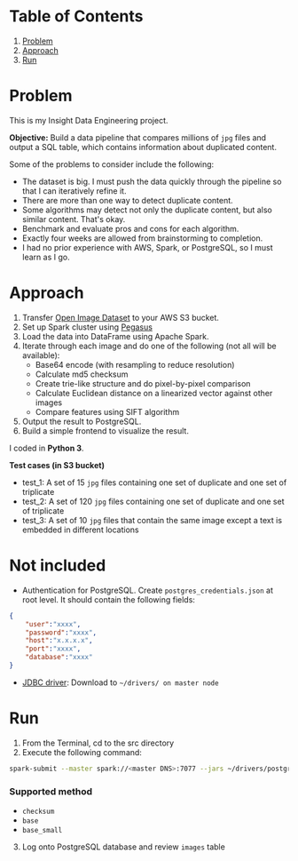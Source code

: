 # Table of Contents
1. [Problem](README.md#problem)
2. [Approach](README.md#approach)
3. [Run](README.md#run)

# Problem

This is my Insight Data Engineering project.

**Objective:** Build a data pipeline that compares millions of `jpg` files and output a SQL table, which contains information about duplicated content.

Some of the problems to consider include the following:

* The dataset is big. I must push the data quickly through the pipeline so that I can iteratively refine it.
* There are more than one way to detect duplicate content.
* Some algorithms may detect not only the duplicate content, but also similar content. That's okay.
* Benchmark and evaluate pros and cons for each algorithm.
* Exactly four weeks are allowed from brainstorming to completion.
* I had no prior experience with AWS, Spark, or PostgreSQL, so I must learn as I go.

# Approach

1. Transfer [Open Image Dataset](https://github.com//cvdfoundation/open-images-dataset) to your AWS S3 bucket.
2. Set up Spark cluster using [Pegasus](https://github.com/InsightDataScience/pegasus)
3. Load the data into DataFrame using Apache Spark.
4. Iterate through each image and do one of the following (not all will be available):
	* Base64 encode (with resampling to reduce resolution)
	* Calculate md5 checksum
	* Create trie-like structure and do pixel-by-pixel comparison
	* Calculate Euclidean distance on a linearized vector against other images
	* Compare features using SIFT algorithm
5. Output the result to PostgreSQL.
6. Build a simple frontend to visualize the result.

I coded in **Python 3**.

**Test cases (in S3 bucket)**
* test_1: A set of 15 `jpg` files containing one set of duplicate and one set of triplicate
* test_2: A set of 120 `jpg` files containing one set of duplicate and one set of triplicate
* test_3: A set of 10 `jpg` files that contain the same image except a text is embedded in different locations

# Not included
* Authentication for PostgreSQL. Create `postgres_credentials.json` at root level. It should contain the following fields:
```json
{
    "user":"xxxx",
    "password":"xxxx",
    "host":"x.x.x.x",
    "port":"xxxx",
    "database":"xxxx"
}
```
* [JDBC driver](https://jdbc.postgresql.org/download.html): Download to `~/drivers/ on master node`

# Run

1. From the Terminal, cd to the src directory
2. Execute the following command:
```bash
spark-submit --master spark://<master DNS>:7077 --jars ~/drivers/postgresql-42.2.8.jar duplicate_detector.py <method> <bucket name> [--region <region name> --dir <directory name>]
```
### Supported method
* `checksum`
* `base`
* `base_small`
3. Log onto PostgreSQL database and review `images` table
